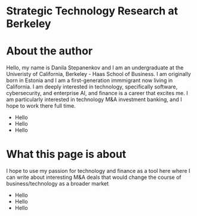 # Strategic Technology Research at Berkeley

# About the author
Hello, my name is Danila Stepanenkov and I am an undergraduate at the Univeristy of California, Berkeley - Haas School of Business. I am originally born in Estonia and I am a first-generation immmigrant now living in California. I am deeply interested in technology, specifically software, cybersecurity, and enterprise AI, and finance is a career that excites me. I am particularly interested in technology M&A investment banking, and I hope to work there full time.
- Hello
- Hello
- Hello

# What this page is about 
I hope to use my passion for technology and finance as a tool here where I can write about interesting M&A deals that would change the course of business/technology as a broader market
- Hello
- Hello
- Hello
